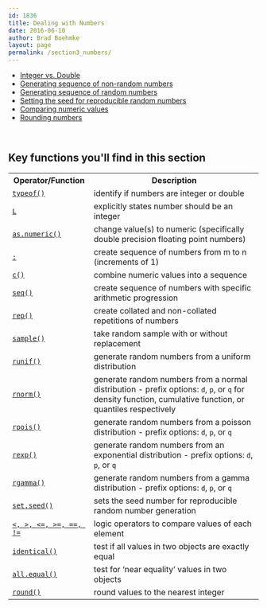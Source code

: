 ```yaml
---
id: 1836
title: Dealing with Numbers
date: 2016-06-10
author: Brad Boehmke
layout: page
permalink: /section3_numbers/
---
```


* [Integer vs. Double](http://uc-r.github.io/integer_double)
* [Generating sequence of non-random numbers](http://uc-r.github.io/generating_sequence_numbers)
* [Generating sequence of random numbers](http://uc-r.github.io/generating_random_numbers)
* [Setting the seed for reproducible random numbers](http://uc-r.github.io/setting_seed)
* [Comparing numeric values](http://uc-r.github.io/comparing_numeric_values)
* [Rounding numbers](http://uc-r.github.io/rounding/)

<br>

## Key functions you'll find in this section

<table class="w3-table-all" style="width:100%">
<tr>
	<th>Operator/Function</th>
	<th>Description</th>
</tr>
<tr>
	<td><a href="http://uc-r.github.io/integer_double/#type"><code>typeof()</code></a></td>
	<td>identify if numbers are integer or double</td>
</tr>
<tr>
	<td><a href="http://uc-r.github.io/integer_double/#integer"><code>L</code></a></td>
	<td>explicitly states number should be an integer</td>
</tr>
<tr>
	<td><a href="http://uc-r.github.io/integer_double/#convert"><code>as.numeric()</code></a></td>
	<td>change value(s) to numeric (specifically double precision floating point numbers)</td>
</tr>
<tr>
	<td><a href="http://uc-r.github.io/generating_sequence_numbers/#seq1"><code>:</code></a></td>
	<td>create sequence of numbers from m to n (increments of 1)</td>
</tr>
<tr>
	<td><a href="http://uc-r.github.io/generating_sequence_numbers/#seq1"><code>c()</code></a></td>
	<td>combine numeric values into a sequence</td>
</tr>
<tr>
	<td><a href="http://uc-r.github.io/generating_sequence_numbers/#seq2"><code>seq()</code></a></td>
	<td>create sequence of numbers with specific arithmetic progression</td>
</tr>
<tr>
	<td><a href="http://uc-r.github.io/generating_sequence_numbers/#seq3"><code>rep()</code></a></td>
	<td>create collated and non-collated repetitions of numbers</td>
</tr>
<tr>
	<td><a href="http://uc-r.github.io/generating_random_numbers/#uniform"><code>sample()</code></a></td>
	<td>take random sample with or without replacement</td>
</tr>
<tr>
	<td><a href="http://uc-r.github.io/generating_random_numbers/#uniform"><code>runif()</code></a></td>
	<td>generate random numbers from a uniform distribution</td>
</tr>
<tr>
	<td><a href="http://uc-r.github.io/generating_random_numbers/#normal"><code>rnorm()</code></a></td>
	<td>generate random numbers from a normal distribution - prefix options: <code>d</code>, <code>p</code>, or <code>q</code> for density function, cumulative function, or quantiles respectively</td>
</tr>
<tr>
	<td><a href="http://uc-r.github.io/generating_random_numbers/#poisson"><code>rpois()</code></a></td>
	<td>generate random numbers from a poisson distribution - prefix options: <code>d</code>, <code>p</code>, or <code>q</code></td>
</tr>
<tr>
	<td><a href="http://uc-r.github.io/generating_random_numbers/#exponential"><code>rexp()</code></a></td>
	<td>generate random numbers from an exponential distribution - prefix options: <code>d</code>, <code>p</code>, or <code>q</code></td>
</tr>
<tr>
	<td><a href="http://uc-r.github.io/generating_random_numbers/#gamma"><code>rgamma()</code></a></td>
	<td>generate random numbers from a gamma distribution - prefix options: <code>d</code>, <code>p</code>, or <code>q</code></td>
</tr>
<tr>
	<td><a href="http://uc-r.github.io/setting_seed/"><code>set.seed()</code></a></td>
	<td>sets the seed number for reproducible random number generation</td>
</tr>
<tr>
	<td><a href="http://uc-r.github.io/comparing_numeric_values/#numeric_comparison"><code><, >, <=, >=, ==, !=</code></a></td>
	<td>logic operators to compare values of each element</td>
</tr>
<tr>
	<td><a href="http://uc-r.github.io/comparing_numeric_values/#numeric_exact"><code>identical()</code></a></td>
	<td>test if all values in two objects are exactly equal</td>
</tr>
<tr>
	<td><a href="http://uc-r.github.io/comparing_numeric_values/#numeric_near"><code>all.equal()</code></a></td>
	<td>test for ‘near equality’ values in two objects</td>
</tr>
<tr>
	<td><a href="http://uc-r.github.io/rounding"><code>round()</code></a></td>
	<td>round values to the nearest integer</td>
</tr>
</table>
